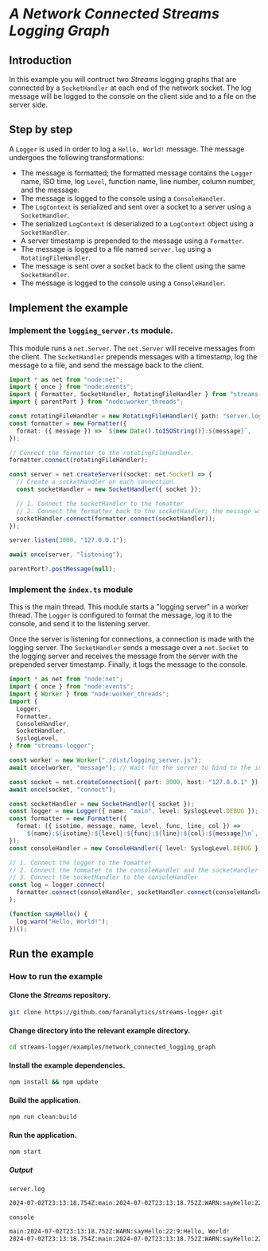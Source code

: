 # _A Network Connected Streams Logging Graph_

## Introduction

In this example you will contruct two _Streams_ logging graphs that are connected by a `SocketHandler` at each end of the network socket. The log message will be logged to the console on the client side and to a file on the server side.

## Step by step

A `Logger` is used in order to log a `Hello, World!` message. The message undergoes the following transformations:

- The message is formatted; the formatted message contains the `Logger` name, ISO time, log `Level`, function name, line number, column number, and the message.
- The message is logged to the console using a `ConsoleHandler`.
- The `LogContext` is serialized and sent over a socket to a server using a `SocketHandler`.
- The serialized `LogContext` is deserialized to a `LogContext` object using a `SocketHandler`.
- A server timestamp is prepended to the message using a `Formatter`.
- The message is logged to a file named `server.log` using a `RotatingFileHandler`.
- The message is sent over a socket back to the client using the same `SocketHandler`.
- The message is logged to the console using a `ConsoleHandler`.

## Implement the example

### Implement the `logging_server.ts` module.

This module runs a `net.Server`. The `net.Server` will receive messages from the client. The `SocketHandler` prepends messages with a timestamp, log the message to a file, and send the message back to the client.

```ts
import * as net from "node:net";
import { once } from "node:events";
import { Formatter, SocketHandler, RotatingFileHandler } from "streams-logger";
import { parentPort } from "node:worker_threads";

const rotatingFileHandler = new RotatingFileHandler({ path: "server.log" });
const formatter = new Formatter({
  format: ({ message }) => `${new Date().toISOString()}:${message}`,
});

// Connect the formatter to the rotatingFileHandler.
formatter.connect(rotatingFileHandler);

const server = net.createServer((socket: net.Socket) => {
  // Create a socketHandler on each connection.
  const socketHandler = new SocketHandler({ socket });

  // 1. Connect the socketHandler to the fomatter
  // 2. Connect the formatter back to the socketHandler; the message will be sent back to the client.
  socketHandler.connect(formatter.connect(socketHandler));
});

server.listen(3000, "127.0.0.1");

await once(server, "listening");

parentPort?.postMessage(null);
```

### Implement the `index.ts` module

This is the main thread. This module starts a "logging server" in a worker thread. The `Logger` is configured to format the message, log it to the console, and send it to the listening server.

Once the server is listening for connections, a connection is made with the logging server. The `SocketHandler` sends a message over a `net.Socket` to the logging server and receives the message from the server with the prepended server timestamp. Finally, it logs the message to the console.

```ts
import * as net from "node:net";
import { once } from "node:events";
import { Worker } from "node:worker_threads";
import {
  Logger,
  Formatter,
  ConsoleHandler,
  SocketHandler,
  SyslogLevel,
} from "streams-logger";

const worker = new Worker("./dist/logging_server.js");
await once(worker, "message"); // Wait for the server to bind to the interface.

const socket = net.createConnection({ port: 3000, host: "127.0.0.1" });
await once(socket, "connect");

const socketHandler = new SocketHandler({ socket });
const logger = new Logger({ name: "main", level: SyslogLevel.DEBUG });
const formatter = new Formatter({
  format: ({ isotime, message, name, level, func, line, col }) =>
    `${name}:${isotime}:${level}:${func}:${line}:${col}:${message}\n`,
});
const consoleHandler = new ConsoleHandler({ level: SyslogLevel.DEBUG });

// 1. Connect the logger to the fomatter
// 2. Connect the fommater to the consoleHandler and the socketHandler
// 3. Connect the socketHandler to the consoleHandler
const log = logger.connect(
  formatter.connect(consoleHandler, socketHandler.connect(consoleHandler))
);

(function sayHello() {
  log.warn("Hello, World!");
})();
```

## Run the example

### How to run the example

#### Clone the _Streams_ repository.

```bash
git clone https://github.com/faranalytics/streams-logger.git
```

#### Change directory into the relevant example directory.

```bash
cd streams-logger/examples/network_connected_logging_graph
```

#### Install the example dependencies.

```bash
npm install && npm update
```

#### Build the application.

```bash
npm run clean:build
```

#### Run the application.

```bash
npm start
```

##### Output

`server.log`

```bash
2024-07-02T23:13:18.754Z:main:2024-07-02T23:13:18.752Z:WARN:sayHello:22:9:Hello, World!
```

`console`

```bash
main:2024-07-02T23:13:18.752Z:WARN:sayHello:22:9:Hello, World!
2024-07-02T23:13:18.754Z:main:2024-07-02T23:13:18.752Z:WARN:sayHello:22:9:Hello, World!
```
